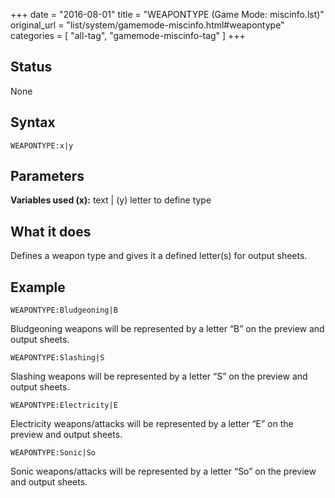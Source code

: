 +++
date = "2016-08-01"
title = "WEAPONTYPE (Game Mode: miscinfo.lst)"
original_url = "list/system/gamemode-miscinfo.html#weapontype"
categories = [ "all-tag", "gamemode-miscinfo-tag" ]
+++

## Status

None

## Syntax

`WEAPONTYPE:x|y`

## Parameters




**Variables used (x):** text | (y) letter to define type

What it does
------------

Defines a weapon type and gives it a defined letter(s) for output
sheets.

Example
-------

`WEAPONTYPE:Bludgeoning|B`

Bludgeoning weapons will be represented by a letter “B” on the preview
and output sheets.

`WEAPONTYPE:Slashing|S`

Slashing weapons will be represented by a letter “S” on the preview and
output sheets.

`WEAPONTYPE:Electricity|E`

Electricity weapons/attacks will be represented by a letter “E” on the
preview and output sheets.

`WEAPONTYPE:Sonic|So`

Sonic weapons/attacks will be represented by a letter “So” on the
preview and output sheets.

